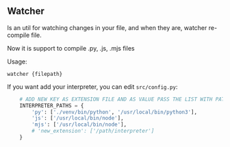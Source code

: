 ## Watcher

Is an util for watching changes in your file, and when they are, watcher re-compile file.

Now it is support to compile .py, .js, .mjs files

Usage:

``watcher {filepath}``

If you want add your interpreter, you can edit ``src/config.py``:

```py 
    # ADD NEW KEY AS EXTENSION FILE AND AS VALUE PASS THE LIST WITH PATHS TO INTERPRETER
    INTERPRETER_PATHS = {
        'py': ['./venv/bin/python', '/usr/local/bin/python3'],
        'js': ['/usr/local/bin/node'],
        'mjs': ['/usr/local/bin/node'],
        # 'new_extension': ['/path/interpreter']
    }
```
